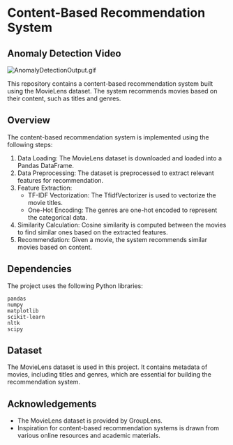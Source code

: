 # Content-Based Recommendation System
## Anomaly Detection Video

![AnomalyDetectionOutput.gif](https://github.com/ROHAN2027/Anomaly-Detection/blob/a861724af1f4578626d27e4b32ddad961a268ecd/Anomaly%20Detection%20Output.gif)

This repository contains a content-based recommendation system built using the MovieLens dataset. The system recommends movies based on their content, such as titles and genres.
## Overview

The content-based recommendation system is implemented using the following steps:

  1. Data Loading: The MovieLens dataset is downloaded and loaded into a Pandas DataFrame.
  2. Data Preprocessing: The dataset is preprocessed to extract relevant features for recommendation.
  3. Feature Extraction:
       - TF-IDF Vectorization: The TfidfVectorizer is used to vectorize the movie titles.
       - One-Hot Encoding: The genres are one-hot encoded to represent the categorical data.
  4. Similarity Calculation: Cosine similarity is computed between the movies to find similar ones based on the extracted features.
  5. Recommendation: Given a movie, the system recommends similar movies based on content.

## Dependencies

The project uses the following Python libraries:

    pandas
    numpy
    matplotlib
    scikit-learn
    nltk
    scipy

## Dataset

The MovieLens dataset is used in this project. It contains metadata of movies, including titles and genres, which are essential for building the recommendation system.

## Acknowledgements

- The MovieLens dataset is provided by GroupLens.
- Inspiration for content-based recommendation systems is drawn from various online resources and academic materials.

